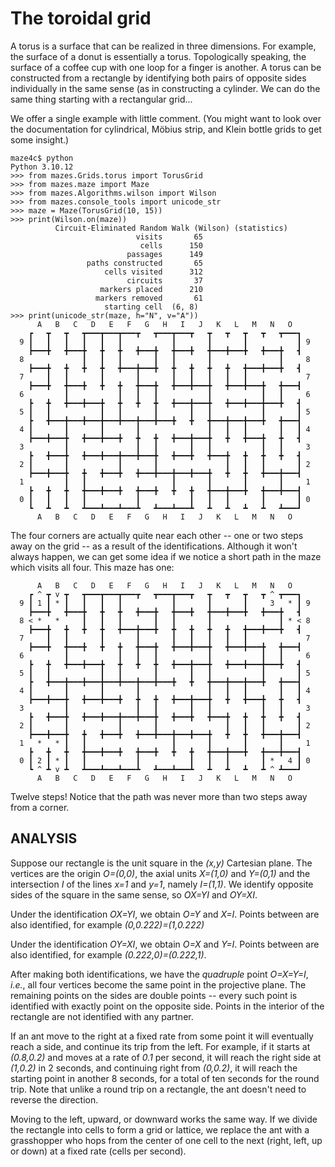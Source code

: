 # The toroidal grid

A torus is a surface that can be realized in three dimensions.  For example, the surface of a donut is essentially a torus.  Topologically speaking, the surface of a coffee cup with one loop for a finger is another.  A torus can be constructed from a rectangle by identifying both pairs of opposite sides individually in the same sense (as in constructing a cylinder.  We can do the same thing starting with a rectangular grid...

We offer a single example with little comment.  (You might want to look over the documentation for cylindrical, Möbius strip, and Klein bottle grids to get some insight.)

```
maze4c$ python
Python 3.10.12
>>> from mazes.Grids.torus import TorusGrid
>>> from mazes.maze import Maze
>>> from mazes.Algorithms.wilson import Wilson
>>> from mazes.console_tools import unicode_str
>>> maze = Maze(TorusGrid(10, 15))
>>> print(Wilson.on(maze))
          Circuit-Eliminated Random Walk (Wilson) (statistics)
                            visits       65
                             cells      150
                          passages      149
                 paths constructed       65
                     cells visited      312
                          circuits       37
                    markers placed      210
                   markers removed       61
                     starting cell  (6, 8)
>>> print(unicode_str(maze, h="N", v="A"))
      A   B   C   D   E   F   G   H   I   J   K   L   M   N   O
    ┏   ┳   ┳   ┳━━━┳━━━┳━━━┳   ┳━━━┳━━━┳   ┳   ┳   ┳   ┳   ┳━━━┓
  9 ┃   ┃   ┃   ┃   ┃   ┃           ┃       ┃       ┃           ┃ 9
    ┣━━━╋   ╋━━━╋   ╋   ╋   ╋━━━╋   ╋━━━╋   ╋━━━╋━━━╋   ╋━━━╋   ┫
  8             ┃   ┃   ┃       ┃   ┃       ┃               ┃     8
    ┣━━━╋   ╋   ╋   ╋   ╋━━━╋━━━╋   ╋   ╋   ╋   ╋   ╋━━━╋━━━╋   ┫
  7     ┃   ┃       ┃       ┃       ┃   ┃   ┃   ┃   ┃             7
    ┣━━━╋   ╋━━━╋   ╋   ╋   ╋━━━╋   ╋━━━╋━━━╋   ╋━━━╋━━━╋   ╋━━━┫
  6         ┃           ┃   ┃   ┃           ┃           ┃   ┃     6
    ┣   ╋   ╋━━━╋━━━╋   ╋   ╋   ╋   ╋━━━╋━━━╋   ╋━━━╋━━━╋━━━╋   ┫
  5 ┃   ┃           ┃   ┃       ┃       ┃   ┃           ┃       ┃ 5
    ┣   ╋━━━╋━━━╋━━━╋━━━╋━━━╋━━━╋━━━╋   ╋   ╋━━━╋━━━╋━━━╋   ╋━━━┫
  4 ┃       ┃       ┃       ┃               ┃   ┃   ┃       ┃   ┃ 4
    ┣━━━╋━━━╋   ╋━━━╋━━━╋   ╋   ╋   ╋━━━╋━━━╋   ╋   ╋━━━╋   ╋   ┫
  3         ┃               ┃   ┃       ┃   ┃           ┃   ┃     3
    ┣   ╋━━━╋   ╋━━━╋━━━╋━━━╋━━━╋   ╋━━━╋   ╋━━━╋   ╋   ╋   ╋   ┫
  2 ┃       ┃           ┃       ┃               ┃   ┃   ┃       ┃ 2
    ┣━━━╋━━━╋   ╋   ╋━━━╋   ╋━━━╋━━━╋━━━╋━━━╋   ╋   ╋   ╋━━━╋━━━┫
  1         ┃   ┃                   ┃       ┃       ┃       ┃     1
    ┣   ╋   ╋   ╋━━━╋━━━╋   ╋━━━╋   ╋   ╋   ╋━━━╋━━━╋   ╋━━━╋━━━┫
  0 ┃   ┃   ┃   ┃           ┃           ┃   ┃   ┃       ┃       ┃ 0
    ┗   ┻   ┻   ┻━━━┻━━━┻━━━┻   ┻━━━┻━━━┻   ┻   ┻   ┻   ┻   ┻━━━┛
      A   B   C   D   E   F   G   H   I   J   K   L   M   N   O
```

The four corners are actually quite near each other -- one or two steps away on the grid -- as a result of the identifications.  Although it won't always happen, we can get some idea if we notice a short path in the maze which visits all four.  This maze has one:

```
      A   B   C   D   E   F   G   H   I   J   K   L   M   N   O
    ┏ ^ ┳ v ┳   ┳━━━┳━━━┳━━━┳   ┳━━━┳━━━┳   ┳   ┳   ┳   ┳ ^ ┳━━━┓
  9 ┃ 1 ┃ * ┃   ┃   ┃   ┃           ┃       ┃       ┃     3   * ┃ 9
    ┣━━━╋   ╋━━━╋   ╋   ╋   ╋━━━╋   ╋━━━╋   ╋━━━╋━━━╋   ╋━━━╋   ┫
  8 < *   *     ┃   ┃   ┃       ┃   ┃       ┃               ┃ * < 8
    ┣━━━╋   ╋   ╋   ╋   ╋━━━╋━━━╋   ╋   ╋   ╋   ╋   ╋━━━╋━━━╋   ┫
  7     ┃   ┃       ┃       ┃       ┃   ┃   ┃   ┃   ┃             7
    ┣━━━╋   ╋━━━╋   ╋   ╋   ╋━━━╋   ╋━━━╋━━━╋   ╋━━━╋━━━╋   ╋━━━┫
  6         ┃           ┃   ┃   ┃           ┃           ┃   ┃     6
    ┣   ╋   ╋━━━╋━━━╋   ╋   ╋   ╋   ╋━━━╋━━━╋   ╋━━━╋━━━╋━━━╋   ┫
  5 ┃   ┃           ┃   ┃       ┃       ┃   ┃           ┃       ┃ 5
    ┣   ╋━━━╋━━━╋━━━╋━━━╋━━━╋━━━╋━━━╋   ╋   ╋━━━╋━━━╋━━━╋   ╋━━━┫
  4 ┃       ┃       ┃       ┃               ┃   ┃   ┃       ┃   ┃ 4
    ┣━━━╋━━━╋   ╋━━━╋━━━╋   ╋   ╋   ╋━━━╋━━━╋   ╋   ╋━━━╋   ╋   ┫
  3         ┃               ┃   ┃       ┃   ┃           ┃   ┃     3
    ┣   ╋━━━╋   ╋━━━╋━━━╋━━━╋━━━╋   ╋━━━╋   ╋━━━╋   ╋   ╋   ╋   ┫
  2 ┃       ┃           ┃       ┃               ┃   ┃   ┃       ┃ 2
    ┣━━━╋━━━╋   ╋   ╋━━━╋   ╋━━━╋━━━╋━━━╋━━━╋   ╋   ╋   ╋━━━╋━━━┫
  1   *   * ┃   ┃                   ┃       ┃       ┃       ┃     1
    ┣   ╋   ╋   ╋━━━╋━━━╋   ╋━━━╋   ╋   ╋   ╋━━━╋━━━╋   ╋━━━╋━━━┫
  0 ┃ 2 ┃ * ┃   ┃           ┃           ┃   ┃   ┃       ┃ *   4 ┃ 0
    ┗ ^ ┻ v ┻   ┻━━━┻━━━┻━━━┻   ┻━━━┻━━━┻   ┻   ┻   ┻   ┻ ^ ┻━━━┛
      A   B   C   D   E   F   G   H   I   J   K   L   M   N   O
```

Twelve steps!  Notice that the path was never more than two steps away from a corner.

## ANALYSIS

Suppose our rectangle is the unit square in the *(x,y)* Cartesian plane.  The vertices are the origin *O=(0,0)*, the axial units *X=(1,0)* and *Y=(0,1)* and the intersection *I* of the lines *x=1* and *y=1*, namely *I=(1,1)*.  We identify opposite sides of the square in the same sense, so *OX=YI* and *OY=XI*.

Under the identification *OX=YI*, we obtain *O=Y* and *X=I*.  Points between are also identified, for example *(0,0.222)=(1,0.222)*

Under the identification *OY=XI*, we obtain *O=X* and *Y=I*.  Points between are also identified, for example *(0.222,0)=(0.222,1)*.

After making both identifications, we have the *quadruple* point *O=X=Y=I*, *i.e.*, all four vertices become the same point in the projective plane.  The remaining points on the sides are double points -- every such point is identified with exactly point on the opposite side.  Points in the interior of the rectangle are not identified with any partner.

If an ant move to the right at a fixed rate from some point it will eventually reach a side, and continue its trip from the left. For example, if it starts at *(0.8,0.2)* and moves at a rate of *0.1* per second, it will reach the right side at *(1,0.2)* in 2 seconds, and continuing right from *(0,0.2)*, it will reach the starting point in another 8 seconds, for a total of ten seconds for the round trip.  Note that unlike a round trip on a rectangle, the ant doesn't need to reverse the direction.

Moving to the left, upward, or downward works the same way.  If we divide the rectangle into cells to form a grid or lattice, we replace the ant with a grasshopper who hops from the center of one cell to the next (right, left, up or down) at a fixed rate (cells per second).
